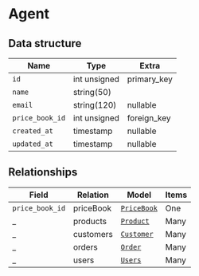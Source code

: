 # Agent

## Data structure

Name|Type|Extra
----|----|------
`id`|int unsigned|primary_key
`name`|string(50)
`email`|string(120)|nullable
`price_book_id`|int unsigned|foreign_key
`created_at`|timestamp|nullable
`updated_at`|timestamp|nullable

## Relationships

Field|Relation|Model|Items
----|----|------|-----
`price_book_id`|priceBook|[`PriceBook`](price-book)|One
_ |products|[`Product`](product)|Many
_ |customers|[`Customer`](customer)|Many
_ |orders|[`Order`](order)|Many
_ |users|[`Users`](user)|Many